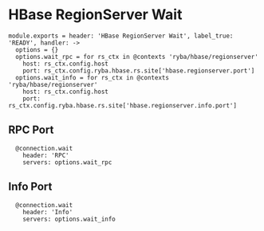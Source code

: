 
# HBase RegionServer Wait

    module.exports = header: 'HBase RegionServer Wait', label_true: 'READY', handler: ->
      options = {}
      options.wait_rpc = for rs_ctx in @contexts 'ryba/hbase/regionserver'
        host: rs_ctx.config.host
        port: rs_ctx.config.ryba.hbase.rs.site['hbase.regionserver.port']
      options.wait_info = for rs_ctx in @contexts 'ryba/hbase/regionserver'
        host: rs_ctx.config.host
        port: rs_ctx.config.ryba.hbase.rs.site['hbase.regionserver.info.port']

## RPC Port

      @connection.wait
        header: 'RPC'
        servers: options.wait_rpc

## Info Port

      @connection.wait
        header: 'Info'
        servers: options.wait_info
